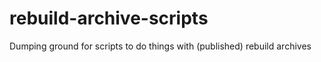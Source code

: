 # rebuild-archive-scripts
Dumping ground for scripts to do things with (published) rebuild archives
